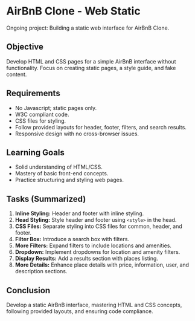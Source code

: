 # AirBnB Clone - Web Static

Ongoing project: Building a static web interface for AirBnB Clone.

## Objective
Develop HTML and CSS pages for a simple AirBnB interface without functionality. Focus on creating static pages, a style guide, and fake content.

## Requirements
- No Javascript; static pages only.
- W3C compliant code.
- CSS files for styling.
- Follow provided layouts for header, footer, filters, and search results.
- Responsive design with no cross-browser issues.

## Learning Goals
- Solid understanding of HTML/CSS.
- Mastery of basic front-end concepts.
- Practice structuring and styling web pages.

## Tasks (Summarized)
1. **Inline Styling:** Header and footer with inline styling.
2. **Head Styling:** Style header and footer using `<style>` in the head.
3. **CSS Files:** Separate styling into CSS files for common, header, and footer.
4. **Filter Box:** Introduce a search box with filters.
5. **More Filters:** Expand filters to include locations and amenities.
6. **Dropdown:** Implement dropdowns for location and amenity filters.
7. **Display Results:** Add a results section with places listing.
8. **More Details:** Enhance place details with price, information, user, and description sections.

## Conclusion
Develop a static AirBnB interface, mastering HTML and CSS concepts, following provided layouts, and ensuring code compliance.